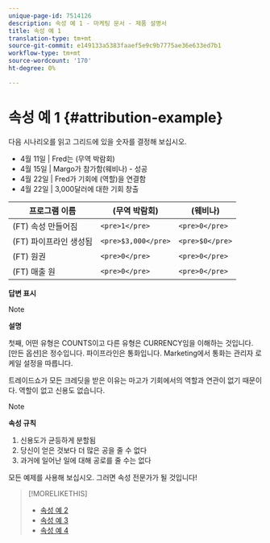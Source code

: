 ```yaml
---
unique-page-id: 7514126
description: 속성 예 1 - 마케팅 문서 - 제품 설명서
title: 속성 예 1
translation-type: tm+mt
source-git-commit: e149133a5383faaef5e9c9b7775ae36e633ed7b1
workflow-type: tm+mt
source-wordcount: '170'
ht-degree: 0%

---
```



# 속성 예 1 {#attribution-example}

다음 시나리오를 읽고 그리드에 있을 숫자를 결정해 보십시오.

* 4월 11일 | Fred는 (무역 박람회)
* 4월 15일 | Margo가 참가함(웨비나) - 성공
* 4월 22일 | Fred가 기회에 (역할)을 연결함
* 4월 22일 | 3,000달러에 대한 기회 창출

| 프로그램 이름 | (무역 박람회) | (웨비나) |
|---|---|---|
| (FT) 속성 만들어짐 | `<pre>1</pre>` | `<pre>0</pre>` |
| (FT) 파이프라인 생성됨 | `<pre>$3,000</pre>` | `<pre>$0</pre>` |
| (FT) 원권 | `<pre>0</pre>` | `<pre>0</pre>` |
| (FT) 매출 원 | `<pre>0</pre>` | `<pre>0</pre>` |

**답변 표시**

>[!NOTE]
>
>**설명**
>
>첫째, 어떤 유형은 COUNTS이고 다른 유형은 CURRENCY임을 이해하는 것입니다. [만든 옵션]은 정수입니다. 파이프라인은 통화입니다. Marketing에서 통화는 관리자 로케일 설정을 따릅니다.
>
>트레이드쇼가 모든 크레딧을 받은 이유는 마고가 기회에서의 역할과 연관이 없기 때문이다. 역할이 없고 신용도 없습니다.

>[!NOTE]
>
>**속성 규칙**
>
>1. 신용도가 균등하게 분할됨
>1. 당신이 얻은 것보다 더 많은 공을 줄 수 없다
>1. 과거에 일어난 일에 대해 공로를 줄 수는 없다


모든 예제를 사용해 보십시오. 그러면 속성 전문가가 될 것입니다!

>[!MORELIKETHIS]
>
>* [속성 예 2](attribution-example-2.md)
>* [속성 예 3](attribution-example-3.md)
>* [속성 예 4](attribution-example-4.md)

